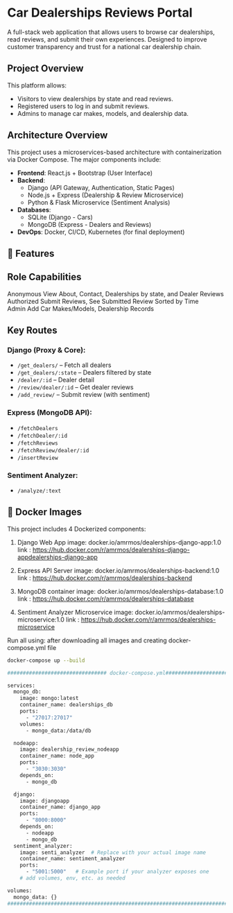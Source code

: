 # Car Dealerships Reviews Portal

A full-stack web application that allows users to browse car dealerships, read reviews, and submit their own experiences. Designed to improve customer transparency and trust for a national car dealership chain.

## Project Overview

This platform allows:
- Visitors to view dealerships by state and read reviews.
- Registered users to log in and submit reviews.
- Admins to manage car makes, models, and dealership data.

## Architecture Overview

This project uses a microservices-based architecture with containerization via Docker Compose. The major components include:

- **Frontend**: React.js + Bootstrap (User Interface)
- **Backend**: 
  - Django (API Gateway, Authentication, Static Pages)
  - Node.js + Express (Dealership & Review Microservice)
  - Python & Flask Microservice (Sentiment Analysis) 
- **Databases**: 
  - SQLite (Django - Cars)
  - MongoDB (Express - Dealers and Reviews)
- **DevOps**: Docker, CI/CD, Kubernetes (for final deployment)

## 🧪 Features

 Role          Capabilities                                                                 
--------------------------------------------------------------------------------------------
 Anonymous     View About, Contact, Dealerships by state, and Dealer Reviews               
 Authorized    Submit Reviews, See Submitted Review Sorted by Time                         
 Admin         Add Car Makes/Models, Dealership Records                                     

## Key Routes

### Django (Proxy & Core):
- `/get_dealers/` – Fetch all dealers
- `/get_dealers/:state` – Dealers filtered by state
- `/dealer/:id` – Dealer detail
- `/review/dealer/:id` – Get dealer reviews
- `/add_review/` – Submit review (with sentiment)

### Express (MongoDB API):
- `/fetchDealers`
- `/fetchDealer/:id`
- `/fetchReviews`
- `/fetchReview/dealer/:id`
- `/insertReview`

### Sentiment Analyzer:
- `/analyze/:text`

## 🐳 Docker Images

This project includes 4 Dockerized components:
1. Django Web App image: docker.io/amrmos/dealerships-django-app:1.0 link : https://hub.docker.com/r/amrmos/dealerships-django-appdealerships-django-app

2. Express API Server image: docker.io/amrmos/dealerships-backend:1.0 link : https://hub.docker.com/r/amrmos/dealerships-backend

3. MongoDB container image: docker.io/amrmos/dealerships-database:1.0 link : https://hub.docker.com/r/amrmos/dealerships-database

4. Sentiment Analyzer Microservice image: docker.io/amrmos/dealerships-microservice:1.0 link : https://hub.docker.com/r/amrmos/dealerships-microservice

Run all using:
after downloading all images and creating docker-compose.yml file 
```bash
docker-compose up --build

################################ docker-compose.yml##############################

services:
  mongo_db:
    image: mongo:latest
    container_name: dealerships_db
    ports:
      - "27017:27017"
    volumes:
      - mongo_data:/data/db

  nodeapp:
    image: dealership_review_nodeapp
    container_name: node_app
    ports:
      - "3030:3030"
    depends_on:
      - mongo_db

  django:
    image: djangoapp
    container_name: django_app
    ports:
      - "8000:8000"
    depends_on:
      - nodeapp
      - mongo_db
  sentiment_analyzer:
    image: senti_analyzer  # Replace with your actual image name
    container_name: sentiment_analyzer
    ports:
      - "5001:5000"   # Example port if your analyzer exposes one
    # add volumes, env, etc. as needed

volumes:
  mongo_data: {}
###########################################################################################